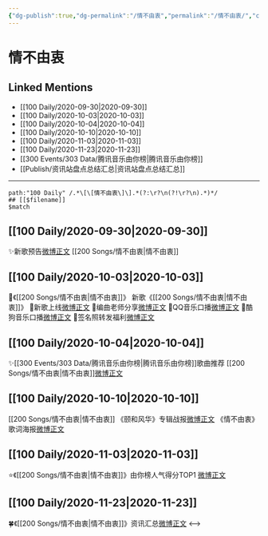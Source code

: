 ```yaml
---
{"dg-publish":true,"dg-permalink":"/情不由衷","permalink":"/情不由衷/","created":"2023-04-08T13:54:16.000+08:00","updated":"2023-04-10T15:41:41.000+08:00"}
---
```


# 情不由衷

## Linked Mentions
- [[100 Daily/2020-09-30\|2020-09-30]]
- [[100 Daily/2020-10-03\|2020-10-03]]
- [[100 Daily/2020-10-04\|2020-10-04]]
- [[100 Daily/2020-10-10\|2020-10-10]]
- [[100 Daily/2020-11-03\|2020-11-03]]
- [[100 Daily/2020-11-23\|2020-11-23]]
- [[300 Events/303 Data/腾讯音乐由你榜\|腾讯音乐由你榜]]
- [[Publish/资讯站盘点总结汇总\|资讯站盘点总结汇总]]


---

```expander
path:"100 Daily" /.*\[\[情不由衷\]\].*(?:\r?\n(?!\r?\n).*)*/
## [[$filename]]
$match
```
## [[100 Daily/2020-09-30\|2020-09-30]]
✨新歌预告[微博正文](https://m.weibo.cn/6466290670/4554799909963706) [[200 Songs/情不由衷\|情不由衷]]
## [[100 Daily/2020-10-03\|2020-10-03]]
🎵《[[200 Songs/情不由衷\|情不由衷]]》[](https://m.weibo.cn/1736988591/4555988969462557)
新歌《[[200 Songs/情不由衷\|情不由衷]]》
🎵新歌上线[微博正文](https://m.weibo.cn/6466290670/4555944057374579)
🎵编曲老师分享[微博正文](https://m.weibo.cn/6466290670/4555958691564044)
🎵QQ音乐口播[微博正文](https://m.weibo.cn/6466290670/4555966198845003)
🎵酷狗音乐口播[微博正文](https://m.weibo.cn/6466290670/4555966806232638)
🎵签名照转发福利[微博正文](https://m.weibo.cn/6466290670/4555959499757543)

## [[100 Daily/2020-10-04\|2020-10-04]]
✨[[300 Events/303 Data/腾讯音乐由你榜\|腾讯音乐由你榜]]歌曲推荐 [[200 Songs/情不由衷\|情不由衷]][微博正文](https://m.weibo.cn/6466290670/4556331824971978)
## [[100 Daily/2020-10-10\|2020-10-10]]
[[200 Songs/情不由衷\|情不由衷]]
《颐和风华》专辑战报[微博正文](https://m.weibo.cn/6466290670/4558455983320061)
《情不由衷》歌词海报[微博正文](https://m.weibo.cn/6466290670/4558526263860069)
## [[100 Daily/2020-11-03\|2020-11-03]]
⭐《[[200 Songs/情不由衷\|情不由衷]]》由你榜人气得分TOP1 [微博正文](https://m.weibo.cn/6466290670/4567160306015285)

## [[100 Daily/2020-11-23\|2020-11-23]]
🍀《[[200 Songs/情不由衷\|情不由衷]]》资讯汇总[微博正文](https://m.weibo.cn/6466290670/4574429545502277)
<-->